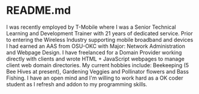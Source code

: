 # README.md
I was recently employed by T-Mobile where I was a Senior Technical Learning and Development Trainer with 21 years of dedicated service.  Prior to entering the Wireless Industry supporting mobile broadband and devices I had earned an AAS from OSU-OKC with Major: Network Administration and Webpage Design. I have freelanced for a Domain Provider working directly with clients and wrote HTML + JavaScript webpages to manage client web domain directories.  My current hobbies include: Beekeeping (5 Bee Hives at present), Gardening Veggies and Pollinator flowers and Bass Fishing.  I have an open mind and I'm willing to work hard as a OK coder student as I refresh and addon to my programming skills. 

